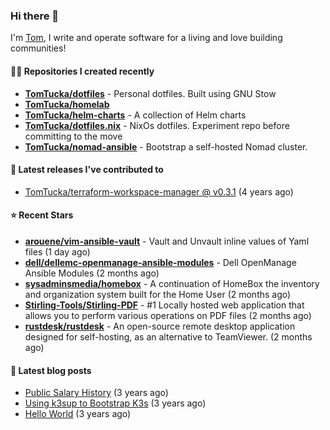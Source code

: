 ### Hi there 👋

I'm [Tom](https://tomwithers.dev), I write and operate software for a living and love building communities! 

#### 👨‍💻 Repositories I created recently
- **[TomTucka/dotfiles](https://github.com/TomTucka/dotfiles)** - Personal dotfiles. Built using  GNU Stow
- **[TomTucka/homelab](https://github.com/TomTucka/homelab)**
- **[TomTucka/helm-charts](https://github.com/TomTucka/helm-charts)** - A collection of Helm charts
- **[TomTucka/dotfiles.nix](https://github.com/TomTucka/dotfiles.nix)** - NixOs dotfiles. Experiment repo before committing to the move
- **[TomTucka/nomad-ansible](https://github.com/TomTucka/nomad-ansible)** - Bootstrap a self-hosted Nomad cluster.

#### 🚀 Latest releases I've contributed to


- [TomTucka/terraform-workspace-manager @ v0.3.1](https://github.com/TomTucka/terraform-workspace-manager/releases/tag/v0.3.1) (4 years ago)

#### ⭐ Recent Stars


- **[arouene/vim-ansible-vault](https://github.com/arouene/vim-ansible-vault)** - Vault and Unvault inline values of Yaml files (1 day ago)
- **[dell/dellemc-openmanage-ansible-modules](https://github.com/dell/dellemc-openmanage-ansible-modules)** - Dell OpenManage Ansible Modules (2 months ago)
- **[sysadminsmedia/homebox](https://github.com/sysadminsmedia/homebox)** - A continuation of HomeBox the inventory and organization system built for the Home User (2 months ago)
- **[Stirling-Tools/Stirling-PDF](https://github.com/Stirling-Tools/Stirling-PDF)** - #1 Locally hosted web application that allows you to perform various operations on PDF files (2 months ago)
- **[rustdesk/rustdesk](https://github.com/rustdesk/rustdesk)** - An open-source remote desktop application designed for self-hosting, as an alternative to TeamViewer. (2 months ago)

#### 📄 Latest blog posts
- [Public Salary History](https://tomwithers.dev/posts/public-salary-history/) (3 years ago)
- [Using k3sup to Bootstrap K3s](https://tomwithers.dev/posts/k3s-bootstrap/) (3 years ago)
- [Hello World](https://tomwithers.dev/posts/hello-world/) (3 years ago)
